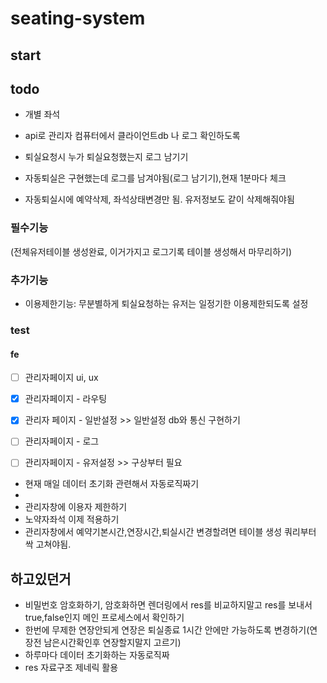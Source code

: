 # seating-system

## start



## todo
- 개별 좌석 
- api로 관리자 컴퓨터에서 클라이언트db 나 로그 확인하도록

- 퇴실요청시 누가 퇴실요청했는지 로그 남기기
- 자동퇴실은 구현했는데 로그를 남겨야됨(로그 남기기),현재 1분마다 체크
- 자동퇴실시에 예약삭제, 좌석상태변경만 됨. 유저정보도 같이 삭제해줘야됨

### 필수기능

(전체유저테이블 생성완료, 이거가지고 로그기록 테이블 생성해서 마무리하기)
### 추가기능
- 이용제한기능: 무분별하게 퇴실요청하는 유저는 일정기한 이용제한되도록 설정


### test

#### fe
- [ ] 관리자페이지 ui, ux
- [x] 관리자페이지 - 라우팅
- [x] 관리자 페이지 - 일반설정 >> 일반설정 db와 통신 구현하기
- [ ] 관리자페이지 - 로그
- [ ] 관리자페이지 - 유저설정 >> 구상부터 필요


- 현재 매일 데이터 초기화 관련해서 자동로직짜기
- 
- 관리자창에 이용자 제한하기
- 노약자좌석 이제 적용하기
- 관리자창에서 예약기본시간,연장시간,퇴실시간 변경할려면 테이블 생성 쿼리부터 싹 고쳐야됨.
## 하고있던거
- 비밀번호 암호화하기, 암호화하면 렌더링에서 res를 비교하지말고 res를 보내서 true,false인지 메인 프로세스에서 확인하기
- 한번에 무제한 연장안되게 연장은 퇴실종료 1시간 안에만 가능하도록 변경하기(연장전 남은시간확인후 연장할지말지 고르기)
- 하루마다 데이터 초기화하는 자동로직짜
- res 자료구조 제네릭 활용
